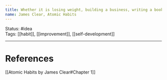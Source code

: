 ```yaml
---
title: Whether it is losing weight, building a business, writing a book, winning a championship, or achieving any other goal, we put pressure on ourselves to make some earth-shattering improvement that everyone will talk about.
name: James Clear, Atomic Habits
---
```


Status: #idea  
Tags: [[habit]], [[improvement]], [[self-development]]

---
# References
[[Atomic Habits by James Clear#Chapter 1]]